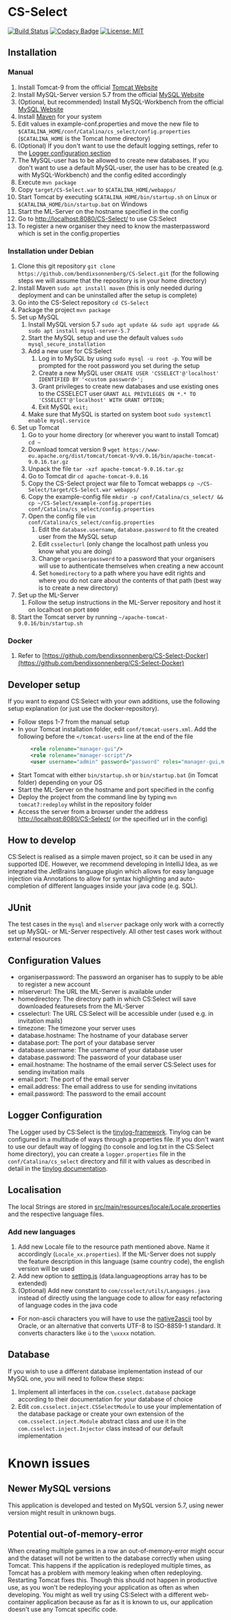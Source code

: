 # CS-Select
[![Build Status](https://travis-ci.com/cs-select-team/CS-Select.svg?branch=master)](https://travis-ci.com/cs-select-team/CS-Select)
[![Codacy Badge](https://api.codacy.com/project/badge/Grade/95d15dc25a58451792797e54c2d60765)](https://www.codacy.com/app/cs-select-team/CS-Select?utm_source=github.com&amp;utm_medium=referral&amp;utm_content=cs-select-team/CS-Select&amp;utm_campaign=Badge_Grade)
[![License: MIT](https://img.shields.io/badge/License-MIT-yellow.svg)](https://opensource.org/licenses/MIT)
## Installation
### Manual
1. Install Tomcat-9 from the official [Tomcat Website](http://tomcat.apache.org/)
1. Install MySQL-Server version 5.7 from the official [MySQL Website](https://dev.mysql.com/downloads/mysql/5.7.html#downloads)
1. (Optional, but recommended) Install MySQL-Workbench from the official [MySQL Website](https://dev.mysql.com/downloads/workbench/)
1. Install [Maven](https://maven.apache.org/) for your system
1. Edit values in example-conf.properties and move the new file to `$CATALINA_HOME/conf/Catalina/cs_select/config.properties`
   (`$CATALINA_HOME` is the Tomcat home directory)
1. (Optional) If you don't want to use the default logging settings, refer to the [Logger configuration section](#logger-configuration)
1. The MySQL-user has to be allowed to create new databases. If you don't want to use a default MySQL-user, the user has to be
   created (e.g. with MySQL-Workbench) and the config edited accordingly
1. Execute `mvn package`
1. Copy `target/CS-Select.war` to `$CATALINA_HOME/webapps/`
1. Start Tomcat by executing `$CATALINA_HOME/bin/startup.sh` on Linux or `$CATALINA_HOME/bin/startup.bat` on Windows
1. Start the ML-Server on the hostname specified in the config
1. Go to [http://localhost:8080/CS-Select/](http://localhost:8080/CS-Select/) to use CS:Select
1. To register a new organiser they need to know the masterpassword which is set in the config.properties

### Installation under Debian 
1. Clone this git repository `git clone https://github.com/bendixsonnenberg/CS-Select.git` (for the following steps we will assume that the repository is in your home directory)
1. Install Maven `sudo apt install maven` (this is only needed during deployment and can be uninstalled after the setup is complete)
1. Go into the CS-Select repository `cd CS-Select`
1. Package the project `mvn package`
1. Set up MySQL
    1. Install MySQL version 5.7 `sudo apt update && sudo apt upgrade && sudo apt install mysql-server-5.7`
    1. Start the MySQL setup and use the default values `sudo mysql_secure_installation`
    1. Add a new user for CS:Select
        1. Log in to MySQL by using `sudo mysql -u root -p`. You will be prompted for the root password you set during the setup
        1. Create a new MySQL user `CREATE USER 'CSSELECT'@'localhost' IDENTIFIED BY '<custom password>';`
        1. Grant privileges to create new databases and use existing ones to the CSSELECT user `GRANT ALL PRIVILEGES ON *.* TO 'CSSELECT'@'localhost' WITH GRANT OPTION;`
        1. Exit MySQL `exit;`
    1. Make sure that MySQL is started on system boot `sudo systemctl enable mysql.service`
1. Set up Tomcat
    1. Go to your home directory (or wherever you want to install Tomcat) `cd ~`
    1. Download tomcat version 9 `wget https://www-eu.apache.org/dist/tomcat/tomcat-9/v9.0.16/bin/apache-tomcat-9.0.16.tar.gz`
    1. Unpack the file `tar -xzf apache-tomcat-9.0.16.tar.gz`
    1. Go to Tomcat dir `cd apache-tomcat-9.0.16`
    1. Copy the CS-Select project war file to Tomcat webapps `cp ~/CS-Select/target/CS-Select.war webapps/`
    1. Copy the example-config file `mkdir -p conf/Catalina/cs_select/ && cp ~/CS-Select/example-config.properties conf/Catalina/cs_select/config.properties`
    1. Open the config file `vim conf/Catalina/cs_select/config.properties`
        1. Edit the `database.username`, `database.password` to fit the created user from the MySQL setup
        1. Edit `csselecturl` (only change the localhost path unless you know what you are doing)
        1. Change `organiserpassword` to a password that your organisers will use to authenticate themselves when creating a new account
        1. Set `homedirectory` to a path where you have edit rights and where you do not care about the contents of that path (best way is to create a new directory)
1. Set up the ML-Server
    1. Follow the setup instructions in the ML-Server repository and host it on localhost on port `8000`
1. Start the Tomcat server by running `~/apache-tomcat-9.0.16/bin/startup.sh` 
### Docker
1. Refer to [https://github.com/bendixsonnenberg/CS-Select-Docker](https://github.com/bendixsonnenberg/CS-Select-Docker)

## Developer setup
If you want to expand CS:Select with your own additions, use the following setup explanation (or just use the docker-repository).
- Follow steps 1-7 from the manual setup
- In your Tomcat installation folder, edit `conf/tomcat-users.xml`.
    Add the following before the `</tomcat-users>` line at the end of the file
    ``` xml
        <role rolename="manager-gui"/>
        <role rolename="manager-script"/>
        <user username="admin" password="password" roles="manager-gui,manager-script" />
    ```
- Start Tomcat with either `bin/startup.sh` or `bin/startup.bat` (in Tomcat folder) depending on your OS
- Start the ML-Server on the hostname and port specified in the config
- Deploy the project from the command line by typing `mvn tomcat7:redeploy` whilst in the repository folder
- Access the server from a browser under the address [http://localhost:8080/CS-Select/](http://localhost:8080/CS-Select/) (or the specified url in the config)
 
 ## How to develop
 CS:Select is realised as a simple maven project, so it can be used in any supported IDE. However, we recommend
 developing in IntelliJ Idea, as we integrated the JetBrains language plugin which allows for easy language injection
 via Annotations to allow for syntax highlighting and auto-completion of different languages inside your java code
 (e.g. SQL).
 
 ## JUnit
 The test cases in the `mysql` and `mlserver` package only work with a correctly set up MySQL- or ML-Server respectively.
 All other test cases work without external resources
 
 ## Configuration Values
 - organiserpassword: The password an organiser has to supply to be able to register a new account
 - mlserverurl: The URL the ML-Server is available under
 - homedirectory: The directory path in which CS:Select will save downloaded featuresets from the ML-Server
 - csselecturl: The URL CS:Select will be accessible under (used e.g. in invitation mails)
 - timezone: The timezone your server uses
 - database.hostname: The hostname of your database server
 - database.port: The port of your database server
 - database.username: The username of your database user
 - database.password: The password of your database user
 - email.hostname: The hostname of the email server CS:Select uses for sending invitation mails
 - email.port: The port of the email server
 - email.address: The email address to use for sending invitations
 - email.password: The password to the email account
 
 ## Logger Configuration
 The Logger used by CS:Select is the [tinylog-framework](https://tinylog.org/). Tinylog can be configured in a multitude
 of ways through a properties file. If you don't want to use our default way of logging (to console and log.txt in the
 CS:Select home directory), you can create a `logger.properties` file in the `conf/Catalina/cs_select` directory and fill
 it with values as described in detail in the [tinylog documentation](https://tinylog.org/configuration#settings).
 
 ## Localisation
 The local Strings are stored in [src/main/resources/locale/Locale.properties](src/main/resources/locale/Locale.properties) and the 
 respective language files.
 
 ### Add new languages 
 1. Add new Locale file to the resource path mentioned above. Name it accordingly (`Locale_xx.properties`). If the ML-Server does not supply the feature description in this language (same country code), the english version will be used
 2. Add new option to [setting.js](src/main/webapp/src/js/settings.js) (data.languageoptions array has to be extended)
 3. (Optional) Add new constant to `com/csselect/utils/Languages.java` instead of directly using the language code to allow for easy refactoring of language codes in the java code
 
 - For non-ascii characters you will have to use the [native2ascii](https://docs.oracle.com/javase/7/docs/technotes/tools/windows/native2ascii.html) tool by Oracle, or an alternative that converts UTF-8 to ISO-8859-1 standard.
 It converts characters like `ü` to the `\uxxxx` notation.
 
 ## Database
 If you wish to use a different database implementation instead of our MySQL one, you will need to follow these steps:
 1. Implement all interfaces in the `com.csselect.database` package according to their documentation for your database of choice
 1. Edit `com.csselect.inject.CSSelectModule` to use your implementation of the database package or create your own extension of the
    `com.csselect.inject.Module` abstract class and use it in the `com.csselect.inject.Injector` class instead of our default implementation
 
 
 # Known issues
 
 ## Newer MySQL versions
 This application is developed and tested on MySQL version 5.7, using newer version might result in unknown bugs.
 
 ## Potential out-of-memory-error
 When creating multiple games in a row an out-of-memory-error might occur and the dataset will not be written to
 the database correctly when using Tomcat. This happens if the application is redeployed multiple times, as Tomcat has a problem
 with memory leaking when often redeploying. Restarting Tomcat fixes this. Though this should not happen in productive use, 
 as you won't be redeploying your application as often as when developing. You might as well try using CS:Select with a
 different web-container application because as far as it is known to us, our application doesn't use any Tomcat specific code.
